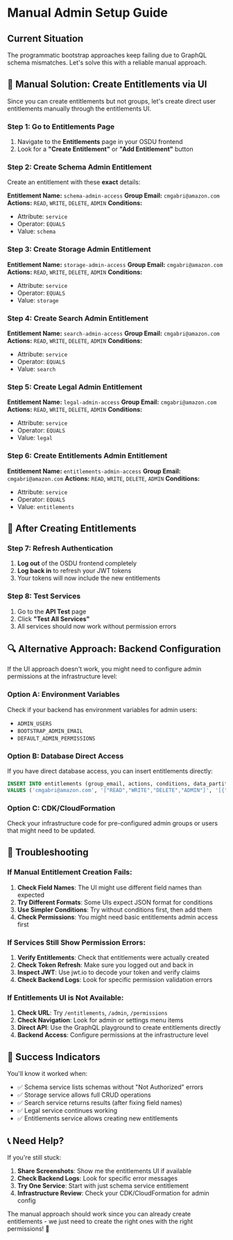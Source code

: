 # Manual Admin Setup Guide

## Current Situation
The programmatic bootstrap approaches keep failing due to GraphQL schema mismatches. Let's solve this with a reliable manual approach.

## 🎯 **Manual Solution: Create Entitlements via UI**

Since you can create entitlements but not groups, let's create direct user entitlements manually through the entitlements UI.

### Step 1: Go to Entitlements Page
1. Navigate to the **Entitlements** page in your OSDU frontend
2. Look for a **"Create Entitlement"** or **"Add Entitlement"** button

### Step 2: Create Schema Admin Entitlement
Create an entitlement with these **exact** details:

**Entitlement Name:** `schema-admin-access`
**Group Email:** `cmgabri@amazon.com`
**Actions:** `READ`, `WRITE`, `DELETE`, `ADMIN`
**Conditions:**
- Attribute: `service`
- Operator: `EQUALS` 
- Value: `schema`

### Step 3: Create Storage Admin Entitlement
**Entitlement Name:** `storage-admin-access`
**Group Email:** `cmgabri@amazon.com`
**Actions:** `READ`, `WRITE`, `DELETE`, `ADMIN`
**Conditions:**
- Attribute: `service`
- Operator: `EQUALS`
- Value: `storage`

### Step 4: Create Search Admin Entitlement
**Entitlement Name:** `search-admin-access`
**Group Email:** `cmgabri@amazon.com`
**Actions:** `READ`, `WRITE`, `DELETE`, `ADMIN`
**Conditions:**
- Attribute: `service`
- Operator: `EQUALS`
- Value: `search`

### Step 5: Create Legal Admin Entitlement
**Entitlement Name:** `legal-admin-access`
**Group Email:** `cmgabri@amazon.com`
**Actions:** `READ`, `WRITE`, `DELETE`, `ADMIN`
**Conditions:**
- Attribute: `service`
- Operator: `EQUALS`
- Value: `legal`

### Step 6: Create Entitlements Admin Entitlement
**Entitlement Name:** `entitlements-admin-access`
**Group Email:** `cmgabri@amazon.com`
**Actions:** `READ`, `WRITE`, `DELETE`, `ADMIN`
**Conditions:**
- Attribute: `service`
- Operator: `EQUALS`
- Value: `entitlements`

## 🔄 **After Creating Entitlements**

### Step 7: Refresh Authentication
1. **Log out** of the OSDU frontend completely
2. **Log back in** to refresh your JWT tokens
3. Your tokens will now include the new entitlements

### Step 8: Test Services
1. Go to the **API Test** page
2. Click **"Test All Services"**
3. All services should now work without permission errors

## 🔍 **Alternative Approach: Backend Configuration**

If the UI approach doesn't work, you might need to configure admin permissions at the infrastructure level:

### Option A: Environment Variables
Check if your backend has environment variables for admin users:
- `ADMIN_USERS`
- `BOOTSTRAP_ADMIN_EMAIL`
- `DEFAULT_ADMIN_PERMISSIONS`

### Option B: Database Direct Access
If you have direct database access, you can insert entitlements directly:
```sql
INSERT INTO entitlements (group_email, actions, conditions, data_partition)
VALUES ('cmgabri@amazon.com', '["READ","WRITE","DELETE","ADMIN"]', '[{"attribute":"service","operator":"EQUALS","value":"schema"}]', 'osdu');
```

### Option C: CDK/CloudFormation
Check your infrastructure code for pre-configured admin groups or users that might need to be updated.

## 🚨 **Troubleshooting**

### If Manual Entitlement Creation Fails:
1. **Check Field Names**: The UI might use different field names than expected
2. **Try Different Formats**: Some UIs expect JSON format for conditions
3. **Use Simpler Conditions**: Try without conditions first, then add them
4. **Check Permissions**: You might need basic entitlements admin access first

### If Services Still Show Permission Errors:
1. **Verify Entitlements**: Check that entitlements were actually created
2. **Check Token Refresh**: Make sure you logged out and back in
3. **Inspect JWT**: Use jwt.io to decode your token and verify claims
4. **Check Backend Logs**: Look for specific permission validation errors

### If Entitlements UI is Not Available:
1. **Check URL**: Try `/entitlements`, `/admin`, `/permissions`
2. **Check Navigation**: Look for admin or settings menu items
3. **Direct API**: Use the GraphQL playground to create entitlements directly
4. **Backend Access**: Configure permissions at the infrastructure level

## 🎉 **Success Indicators**

You'll know it worked when:
- ✅ Schema service lists schemas without "Not Authorized" errors
- ✅ Storage service allows full CRUD operations
- ✅ Search service returns results (after fixing field names)
- ✅ Legal service continues working
- ✅ Entitlements service allows creating new entitlements

## 📞 **Need Help?**

If you're still stuck:
1. **Share Screenshots**: Show me the entitlements UI if available
2. **Check Backend Logs**: Look for specific error messages
3. **Try One Service**: Start with just schema service entitlement
4. **Infrastructure Review**: Check your CDK/CloudFormation for admin config

The manual approach should work since you can already create entitlements - we just need to create the right ones with the right permissions! 🎯